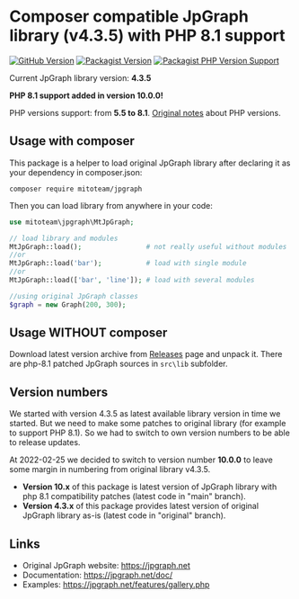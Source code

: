 # Composer compatible JpGraph library (v4.3.5) with PHP 8.1 support

[![GitHub Version](https://img.shields.io/github/v/release/mitoteam/jpgraph?style=flat-square)](https://github.com/mitoteam/jpgraph)
[![Packagist Version](https://img.shields.io/packagist/v/mitoteam/jpgraph?include_prereleases&style=flat-square)](https://packagist.org/packages/mitoteam/jpgraph)
[![Packagist PHP Version Support](https://img.shields.io/packagist/php-v/mitoteam/jpgraph?style=flat-square)](https://github.com/mitoteam/jpgraph)

Current JpGraph library version: **4.3.5**

**PHP 8.1 support added in version 10.0.0!**

PHP versions support: from **5.5 to 8.1**. [Original notes](https://jpgraph.net/download/manuals/chunkhtml/ch01s05.html) about PHP versions.


## Usage with composer

This package is a helper to load original JpGraph library after declaring it as your dependency in composer.json:

```
composer require mitoteam/jpgraph
```

Then you can load library from anywhere in your code:
```php
use mitoteam\jpgraph\MtJpGraph;

// load library and modules
MtJpGraph::load();                # not really useful without modules
//or
MtJpGraph::load('bar');           # load with single module
//or
MtJpGraph::load(['bar', 'line']); # load with several modules

//using original JpGraph classes
$graph = new Graph(200, 300);
```

## Usage WITHOUT composer

Download latest version archive from [Releases](https://github.com/mitoteam/jpgraph/releases) page and unpack it. 
There are php-8.1 patched JpGraph sources in `src\lib` subfolder.

## Version numbers

We started with version 4.3.5 as latest available library version in time we started. But we need to make some patches to original library (for example to support PHP 8.1). So we had to switch to own version numbers to be able to release updates.

At 2022-02-25 we decided to switch to version number **10.0.0** to leave some margin in numbering from original library v4.3.5.

* **Version 10.x** of this package is latest version of JpGraph library with php 8.1 compatibility patches (latest code in "main" branch).
* **Version 4.3.x** of this package provides latest version of original JpGraph library as-is (latest code in "original" branch).


## Links

* Original JpGraph website: https://jpgraph.net
* Documentation: https://jpgraph.net/doc/
* Examples: https://jpgraph.net/features/gallery.php
